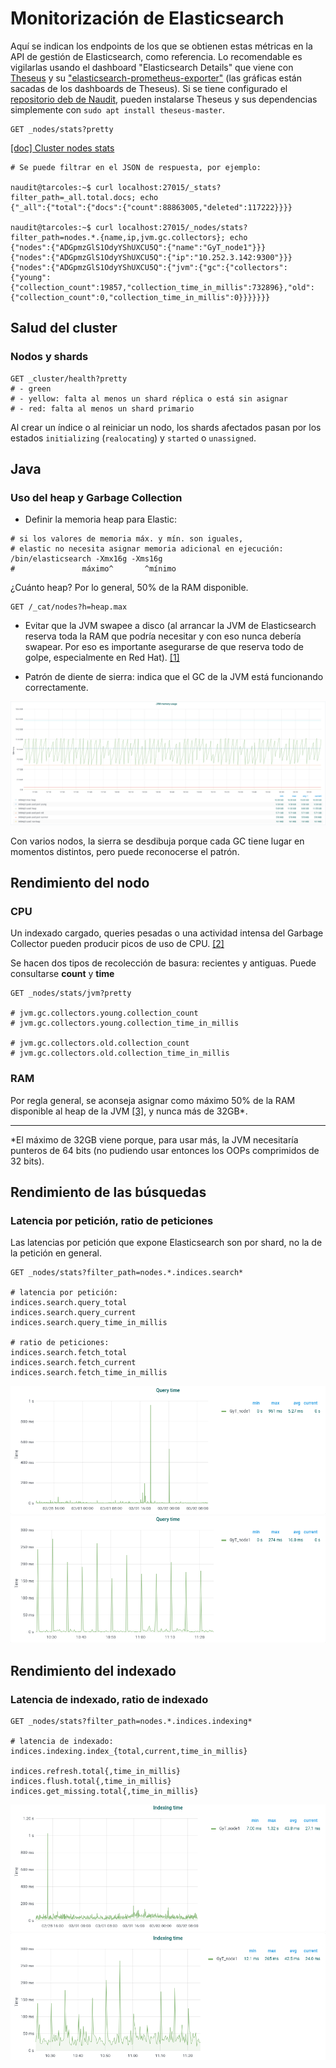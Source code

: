 # Monitorización de Elasticsearch

Aquí se indican los endpoints de los que se obtienen estas métricas en la API de gestión de Elasticsearch, como referencia. Lo recomendable es vigilarlas usando el dashboard "Elasticsearch Details" que viene con [Theseus](https://repo1.naudit.es/theseus/theseus-master) y su ["elasticsearch-prometheus-exporter"](https://github.com/justwatchcom/elasticsearch_exporter) (las gráficas están sacadas de los dashboards de Theseus). Si se tiene configurado el [repositorio deb de Naudit](https://repo1.naudit.es/deb-repo/naudit-repos), pueden instalarse Theseus y sus dependencias simplemente con `sudo apt install theseus-master`.

```
GET _nodes/stats?pretty
```
[[doc] Cluster nodes stats](https://www.elastic.co/guide/en/elasticsearch/reference/current/cluster-nodes-stats.html)
```
# Se puede filtrar en el JSON de respuesta, por ejemplo:

naudit@tarcoles:~$ curl localhost:27015/_stats?filter_path=_all.total.docs; echo
{"_all":{"total":{"docs":{"count":88863005,"deleted":117222}}}}

naudit@tarcoles:~$ curl localhost:27015/_nodes/stats?filter_path=nodes.*.{name,ip,jvm.gc.collectors}; echo
{"nodes":{"ADGpmzGlS1OdyYShUXCU5Q":{"name":"GyT_node1"}}}
{"nodes":{"ADGpmzGlS1OdyYShUXCU5Q":{"ip":"10.252.3.142:9300"}}}
{"nodes":{"ADGpmzGlS1OdyYShUXCU5Q":{"jvm":{"gc":{"collectors":{"young":{"collection_count":19857,"collection_time_in_millis":732896},"old":{"collection_count":0,"collection_time_in_millis":0}}}}}}}
```

## Salud del cluster

### Nodos y shards

```
GET _cluster/health?pretty
# - green
# - yellow: falta al menos un shard réplica o está sin asignar
# - red: falta al menos un shard primario
```

Al crear un índice o al reiniciar un nodo, los shards afectados pasan por los estados `initializing` (`realocating`) y `started` o `unassigned`.

## Java

### Uso del heap y Garbage Collection

- Definir la memoria heap para Elastic:

```
# si los valores de memoria máx. y mín. son iguales,
# elastic no necesita asignar memoria adicional en ejecución:
/bin/elasticsearch -Xmx16g -Xms16g
#               máximo^       ^mínimo

```

¿Cuánto heap? Por lo general, 50% de la RAM disponible.
```
GET /_cat/nodes?h=heap.max
```

- Evitar que la JVM swapee a disco (al arrancar la JVM de Elasticsearch reserva toda la RAM que podría necesitar y con eso nunca debería swapear. Por eso es importante asegurarse de que reserva todo de golpe, especialmente en Red Hat). [[1]](https://www.notion.so/Swap-d34ce6357d094e49ab3841bd8eca57e6)

- Patrón de diente de sierra: indica que el GC de la JVM está funcionando correctamente.

![](heap_sawtooth_pattern.png)

Con varios nodos, la sierra se desdibuja porque cada GC tiene lugar en momentos distintos, pero puede reconocerse el patrón.

## Rendimiento del nodo

### CPU

Un indexado cargado, queries pesadas o una actividad intensa del Garbage Collector pueden producir picos de uso de CPU. [[2]](https://www.datadoghq.com/blog/monitor-elasticsearch-performance-metrics/#memory-usage-and-garbage-collection)

Se hacen dos tipos de recolección de basura: recientes y antiguas. Puede consultarse **count** y **time**
```
GET _nodes/stats/jvm?pretty

# jvm.gc.collectors.young.collection_count
# jvm.gc.collectors.young.collection_time_in_millis

# jvm.gc.collectors.old.collection_count
# jvm.gc.collectors.old.collection_time_in_millis
```

### RAM

Por regla general, se aconseja asignar como máximo 50% de la RAM disponible al heap de la JVM [[3]](https://www.elastic.co/guide/en/elasticsearch/guide/current/heap-sizing.html), y nunca más de 32GB*.

---
*El máximo de 32GB viene porque, para usar más, la JVM necesitaría punteros de 64 bits (no pudiendo usar entonces los OOPs comprimidos de 32 bits).

## Rendimiento de las búsquedas

### Latencia por petición, ratio de peticiones

Las latencias por petición que expone Elasticsearch son por shard, no la de la petición en general.

```
GET _nodes/stats?filter_path=nodes.*.indices.search*

# latencia por petición:
indices.search.query_total
indices.search.query_current
indices.search.query_time_in_millis

# ratio de peticiones:
indices.search.fetch_total
indices.search.fetch_current
indices.search.fetch_time_in_millis
```

![](query_time_2d.png)
![](query_time_1h.png)

## Rendimiento del indexado

### Latencia de indexado, ratio de indexado

```
GET _nodes/stats?filter_path=nodes.*.indices.indexing*

# latencia de indexado:
indices.indexing.index_{total,current,time_in_millis}

indices.refresh.total{,time_in_millis}
indices.flush.total{,time_in_millis}
indices.get_missing.total{,time_in_millis}
```

![](indexing_time_2d.png)
![](indexing_time_1h.png)
